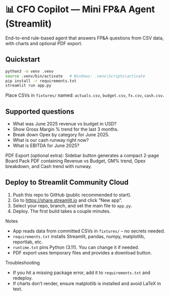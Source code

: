 # 📊 CFO Copilot — Mini FP&A Agent (Streamlit)

End-to-end rule-based agent that answers FP&A questions from CSV data, with charts and optional PDF export.

## Quickstart
```bash
python3 -m venv .venv
source .venv/bin/activate   # Windows: .venv\Scripts\activate
pip install -r requirements.txt
streamlit run app.py
```

Place CSVs in `fixtures/` named: `actuals.csv`, `budget.csv`, `fx.csv`, `cash.csv`.

## Supported questions
- What was June 2025 revenue vs budget in USD?
- Show Gross Margin % trend for the last 3 months.
- Break down Opex by category for June 2025.
- What is our cash runway right now?
 - What is EBITDA for June 2025?

PDF Export (optional extra): Sidebar button generates a compact 2-page Board Pack PDF containing Revenue vs Budget, GM% trend, Opex breakdown, and Cash trend with runway.

## Deploy to Streamlit Community Cloud

1. Push this repo to GitHub (public recommended to start).
2. Go to https://share.streamlit.io and click “New app”.
3. Select your repo, branch, and set the main file to `app.py`.
4. Deploy. The first build takes a couple minutes.

Notes
- App reads data from committed CSVs in `fixtures/` – no secrets needed.
- `requirements.txt` installs Streamlit, pandas, numpy, matplotlib, reportlab, etc.
- `runtime.txt` pins Python (3.11). You can change it if needed.
- PDF export uses temporary files and provides a download button.

Troubleshooting
- If you hit a missing package error, add it to `requirements.txt` and redeploy.
- If charts don’t render, ensure matplotlib is installed and avoid LaTeX in text.
